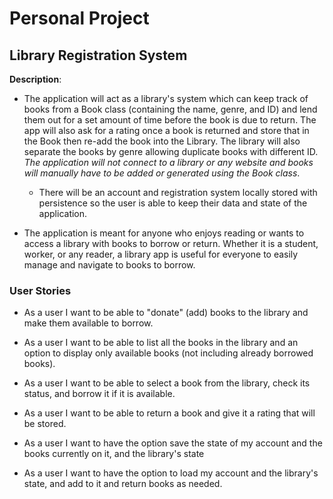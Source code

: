 # Personal Project

## Library Registration System

**Description**:
- The application will act as a library's system which can keep track of books from a 
    Book class (containing the name, genre, and ID)
    and lend them out for a set amount of time before the book is due to return. The app will also
    ask for a rating once a book is returned and store that in the Book then re-add the book into the Library.
    The library will also separate the books by genre allowing duplicate books with different ID. 
    *The application will not connect to a library or any website and books will manually have to be added 
    or generated using the Book class*.
  - There will be an account and registration system locally stored with persistence so the user is able to keep their data and state
    of the application.


- The application is meant for anyone who enjoys reading or wants to access a library with books to borrow or return. 
Whether it is a student, worker, or any reader, a library app is useful for everyone to easily manage 
and navigate to books to borrow.

### User Stories
- As a user I want to be able to "donate" (add) books to the library and make them available to borrow.
- As a user I want to be able to list all the books in the library and an option to display only available books 
(not including already borrowed books).
- As a user I want to be able to select a book from the library, check its status, and borrow it if it is available.
- As a user I want to be able to return a book and give it a rating that will be stored.

- As a user I want to have the option save the state of my account and the books currently on it, and the library's state
- As a user I want to have the option to load my account and the library's state, and
add to it and return books as needed.
